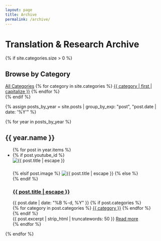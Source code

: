 ```yaml
---
layout: page
title: Archive
permalink: /archive/
---
```


<div class="archive-page">
  <h1 class="archive-title">Translation & Research Archive</h1>
  
  {% if site.categories.size > 0 %}
  <div class="archive-categories">
    <h2>Browse by Category</h2>
    <div class="category-filter">
      <a href="#" class="active" data-category="all">All Categories</a>
      {% for category in site.categories %}
      <a href="#" data-category="{{ category | first }}">{{ category | first | capitalize }}</a>
      {% endfor %}
    </div>
  </div>
  {% endif %}
  
  {% assign posts_by_year = site.posts | group_by_exp: "post", "post.date | date: '%Y'" %}
  
  <div class="archive-list-container">
    {% for year in posts_by_year %}
    <h2 class="archive-year">{{ year.name }}</h2>
    <ul class="archive-list">
      {% for post in year.items %}
      <li class="archive-item" {% if post.categories %}data-categories="{{ post.categories | join: ' ' }}"{% endif %}>
        <div class="archive-post-container">
          <div class="archive-post-image">
            {% if post.youtube_id %}
              <div class="youtube-thumbnail-container">
                <img src="https://img.youtube.com/vi/{{ post.youtube_id }}/hqdefault.jpg" alt="{{ post.title | escape }}">
                <div class="play-button-overlay">
                  <div class="play-button">
                    <svg xmlns="http://www.w3.org/2000/svg" viewBox="0 0 24 24" width="24" height="24">
                      <path fill="white" d="M8 5v14l11-7z"/>
                    </svg>
                  </div>
                </div>
              </div>
            {% elsif post.image %}
              <img src="{{ post.image | relative_url }}" alt="{{ post.title | escape }}">
            {% else %}
              <div class="post-thumbnail placeholder"></div>
            {% endif %}
          </div>
          <div class="archive-post-content">
            <h3 class="archive-post-title">
              <a href="{{ post.url | relative_url }}">{{ post.title | escape }}</a>
            </h3>
            <div class="archive-post-meta">
              <span class="archive-post-date">{{ post.date | date: "%B %-d, %Y" }}</span>
              {% if post.categories %}
              <div class="post-categories">
                {% for category in post.categories %}
                <a href="#" data-filter="{{ category }}" class="category-tag">{{ category }}</a>
                {% endfor %}
              </div>
              {% endif %}
            </div>
            <div class="archive-post-excerpt">
              {{ post.excerpt | strip_html | truncatewords: 50 }}
              <a href="{{ post.url | relative_url }}" class="read-more">Read more</a>
            </div>
          </div>
        </div>
      </li>
      {% endfor %}
    </ul>
    {% endfor %}
  </div>
</div>

<script>
  document.addEventListener('DOMContentLoaded', function() {
    const categoryFilters = document.querySelectorAll('.category-filter a');
    const archiveItems = document.querySelectorAll('.archive-item');
    
    categoryFilters.forEach(filter => {
      filter.addEventListener('click', function(e) {
        e.preventDefault();
        
        // Remove active class from all filters
        categoryFilters.forEach(f => f.classList.remove('active'));
        
        // Add active class to clicked filter
        this.classList.add('active');
        
        const category = this.getAttribute('data-category');
        
        // Show/hide items based on category
        archiveItems.forEach(item => {
          if (category === 'all') {
            item.style.display = 'block';
          } else {
            const itemCategories = item.getAttribute('data-categories');
            if (itemCategories && itemCategories.includes(category)) {
              item.style.display = 'block';
            } else {
              item.style.display = 'none';
            }
          }
        });
      });
    });
    
    // Handle category tag clicks
    document.querySelectorAll('.post-categories .category-tag').forEach(tag => {
      tag.addEventListener('click', function(e) {
        e.preventDefault();
        
        const categoryToFilter = this.getAttribute('data-filter');
        
        // Find and click the corresponding category filter
        categoryFilters.forEach(filter => {
          if (filter.getAttribute('data-category') === categoryToFilter) {
            filter.click();
          }
        });
      });
    });
    
    // YouTube thumbnail click handling
    document.querySelectorAll('.youtube-thumbnail-container').forEach(thumbnail => {
      thumbnail.addEventListener('click', function() {
        const postLink = this.closest('.archive-post-container').querySelector('.archive-post-title a').getAttribute('href');
        if (postLink) {
          window.location.href = postLink;
        }
      });
      
      // Make the thumbnail look clickable
      thumbnail.style.cursor = 'pointer';
    });
  });
</script>